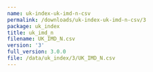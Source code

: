 ```yaml
---
name: uk-index-uk-imd-n-csv
permalink: /downloads/uk-index-uk-imd-n-csv/3
package: uk_index
title: uk_imd_n
filename: UK_IMD_N.csv
version: '3'
full_version: 3.0.0
file: /data/uk_index/3/UK_IMD_N.csv
---
```

